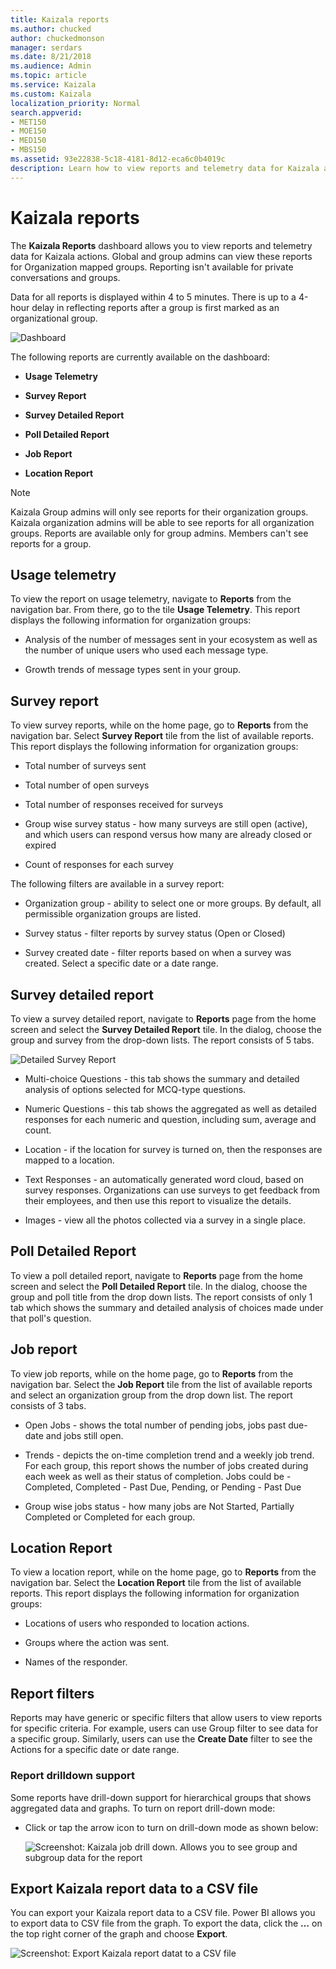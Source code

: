 ```yaml
---
title: Kaizala reports
ms.author: chucked
author: chuckedmonson
manager: serdars
ms.date: 8/21/2018
ms.audience: Admin
ms.topic: article
ms.service: Kaizala
ms.custom: Kaizala
localization_priority: Normal
search.appverid:
- MET150
- MOE150
- MED150
- MBS150
ms.assetid: 93e22838-5c18-4181-8d12-eca6c0b4019c
description: Learn how to view reports and telemetry data for Kaizala actions.
---
```


# Kaizala reports

The **Kaizala Reports** dashboard allows you to view reports and telemetry data for Kaizala actions. Global and group admins can view these reports for Organization mapped groups. Reporting isn't available for private conversations and groups.
  
Data for all reports is displayed within 4 to 5 minutes. There is up to a 4-hour delay in reflecting reports after a group is first marked as an organizational group. 
  
![Dashboard](media/a4dc7619-40f0-4886-bf66-b59669d72251.jpg)
  
The following reports are currently available on the dashboard:
  
- **Usage Telemetry**
    
- **Survey Report**
    
- **Survey Detailed Report**
    
- **Poll Detailed Report**
    
- **Job Report**
    
- **Location Report**
    
> [!NOTE]
> Kaizala Group admins will only see reports for their organization groups. Kaizala organization admins will be able to see reports for all organization groups. Reports are available only for group admins. Members can't see reports for a group. 
  
## Usage telemetry

To view the report on usage telemetry, navigate to **Reports** from the navigation bar. From there, go to the tile **Usage Telemetry**. This report displays the following information for organization groups: 
  
- Analysis of the number of messages sent in your ecosystem as well as the number of unique users who used each message type.
    
- ﻿Growth trends of message types sent in your group﻿.
    
## Survey report

To view survey reports, while on the home page, go to **Reports** from the navigation bar. Select **Survey Report** tile from the list of available reports. This report displays the following information for organization groups: 
  
- Total number of surveys sent
    
- Total number of open surveys
    
- Total number of responses received for surveys
    
- Group wise survey status - how many surveys are still open (active), and which users can respond versus how many are already closed or expired
    
- Count of responses for each survey
    
The following filters are available in a survey report:
  
- Organization group - ability to select one or more groups. By default, all permissible organization groups are listed.
    
- Survey status - filter reports by survey status (Open or Closed)
    
- Survey created date - filter reports based on when a survey was created. Select a specific date or a date range.
    
## Survey detailed report

To view a survey detailed report, navigate to **Reports** page from the home screen and select the **Survey Detailed Report** tile. In the dialog, choose the group and survey from the drop-down lists. The report consists of 5 tabs. 
  
![Detailed Survey Report](media/fd37133a-893f-4012-88a7-6c40c412b3ef.png)
  
- Multi-choice Questions - this tab shows the summary and detailed analysis of options selected for MCQ-type questions.
    
- Numeric Questions - this tab shows the aggregated as well as detailed responses for each numeric and question, including sum, average and count.
    
- Location - if the location for survey is turned on, then the responses are mapped to a location.
    
- Text Responses - an automatically generated word cloud, based on survey responses. Organizations can use surveys to get feedback from their employees, and then use this report to visualize the details.
    
- Images - view all the photos collected via a survey in a single plac﻿e.
    
## Poll Detailed Report

To view a poll detailed report, navigate to **Reports** page from the home screen and select the **Poll Detailed Report** tile. In the dialog, choose the group and poll title from the drop down lists. The report consists of only 1 tab which shows the summary and detailed analysis of choices made under that poll's question. 
  
## Job report

To view job reports, while on the home page, go to **Reports** from the navigation bar. Select the **Job Report** tile from the list of available reports and select an organization group from the drop down list. The report consists of 3 tabs. 
  
- Open Jobs - shows the total number of pending jobs, jobs past due-date and jobs still open.
    
- Trends - depicts the on-time completion trend and a weekly job trend. For each group, this report shows the number of jobs created during each week as well as their status of completion. Jobs could be - Completed, Completed - Past Due, Pending, or Pending - Past Due
    
- Group wise jobs status - how many jobs are Not Started, Partially Completed or Completed for each group.
    
## Location Report

To view a location report, while on the home page, go to **Reports** from the navigation bar. Select the **Location Report** tile from the list of available reports. This report displays the following information for organization groups: 
  
- Locations of users who responded to location actions.
    
- Groups where the action was sent.
    
- Names of the responde﻿r.
    
## Report filters

Reports may have generic or specific filters that allow users to view reports for specific criteria. For example, users can use Group filter to see data for a specific group. Similarly, users can use the **Create Date** filter to see the Actions for a specific date or date range. 
  
### Report drilldown support

Some reports have drill-down support for hierarchical groups that shows aggregated data and graphs. To turn on report drill-down mode:
  
- Click or tap the arrow icon to turn on drill-down mode as shown below:
    
    ![Screenshot: Kaizala job drill down. Allows you to see group and subgroup data for the report](media/e4dbff79-a196-4fbf-a67d-ab4f5a131f59.png)
  
## Export Kaizala report data to a CSV file

You can export your Kaizala report data to a CSV file. Power BI allows you to export data to CSV file from the graph. To export the data, click the **…** on the top right corner of the graph and choose **Export**.
  
![Screenshot: Export Kaizala report datat to a CSV file](media/447cbac6-24fa-4b11-b05f-a84758e55c39.png)
  

